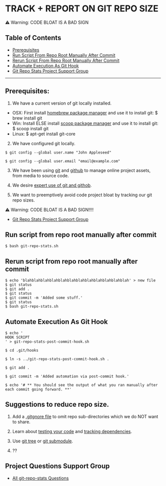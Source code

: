 # TRACK + REPORT ON GIT REPO SIZE

⚠️  Warning: CODE BLOAT IS A BAD SIGN

## Table of Contents

- [Prerequisites](#prerequisites)
- [Run Script From Repo Root Manually After Commit](#run-script-from-repo-root-manually-after-commit)
- [Rerun Script From Repo Root Manually After Commit](#rerun-script-from-repo-root-manually-after-commit)
- [Automate Execution As Git Hook](#automate-execution-as-git-hook)
- [Git Repo Stats Project Support Group](#project-questions-support-group)

---

## Prerequisites:

1. We have a current version of git locally installed.

  - OSX:  First install [homebrew package manager](http://brew.sh) and use it to install git: $ brew install git
  - Win: Install []() ELSE install [scoop package manager](http://scoop.sh) and use it to install git: $ scoop install git
  - Linux: $ apt-get install git-core

2. We have configured git locally.

```
$ git config --global user.name "John Appleseed"

$ git config --global user.email "email@example.com"
```

3. We have been using [git](https://git-scm.com/book/en/v2/Getting-Started-About-Version-Control) and [github](http://www.github.com) to manage online project assets, from media to source code.

4. We desire [expert use of git and githob](http://gitready.com/).

5. We want to preemptively avoid code project bloat by tracking our git repo sizes.

⚠️  Warning: CODE BLOAT IS A BAD SIGN!!!!

- [Git Repo Stats Project Support Group](#project-questions-support-group)

## Run script from repo root manually after commit

```
$ bash git-repo-stats.sh
```

## Rerun script from repo root manually after commit

```
$ echo 'blahblahblahblahblahblahblahblahblahblahblahblah' > new file
$ git status
$ git add .
$ git status
$ git commit -m 'Added some stuff.'
$ git status
$ bash git-repo-stats.sh
```

## Automate Execution As Git Hook

```
$ echo '
HOOK SCRIPT
' > git-repo-stats-post-commit-hook.sh

$ cd .git/hooks

$ ln -s ../git-repo-stats-post-commit-hook.sh .

$ git add .

$ git commit -m 'Added automation via post-commit hook.'

$ echo '# ** You should see the output of what you ran manually after each commit going forward. **'

```

## Suggestions to reduce repo size.

1. Add a [.gitgnore file](https://www.atlassian.com/git/tutorials/gitignore) to omit repo sub-directories which we do NOT want to share.

2. Learn about [testing your code](https://stackoverflow.com/questions/3053521/testing-your-code-before-releasing-to-qa) and [tracking dependencies](https://www.ibm.com/developerworks/rational/library/tracking-dependencies-between-requirements-artifacts/index.html).

3. Use [git tree](https://git-scm.com/docs/git-ls-tree) or [git submodule](https://www.atlassian.com/blog/git/git-submodules-workflows-tips).

4. ??

## Project Questions Support Group

- [All git-repo-stats Questions](https://www.facebook.com/groups/BigDataProcessing/)
